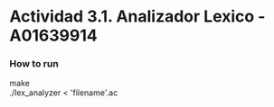 # Actividad 3.1. Analizador Lexico - A01639914

### How to run

make\
./lex_analyzer < 'filename'.ac
